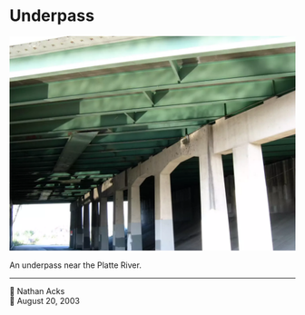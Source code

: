 # Underpass

![Light reflected from a nearby river illuminates the steel and concrete of an underpass](assets/973698aab00185aa60196bc2597d870f.webp)

An underpass near the Platte River.

- - - -

<span aria-hidden="true">👤</span> Nathan Acks  
<span aria-hidden="true">📅</span> August 20, 2003

